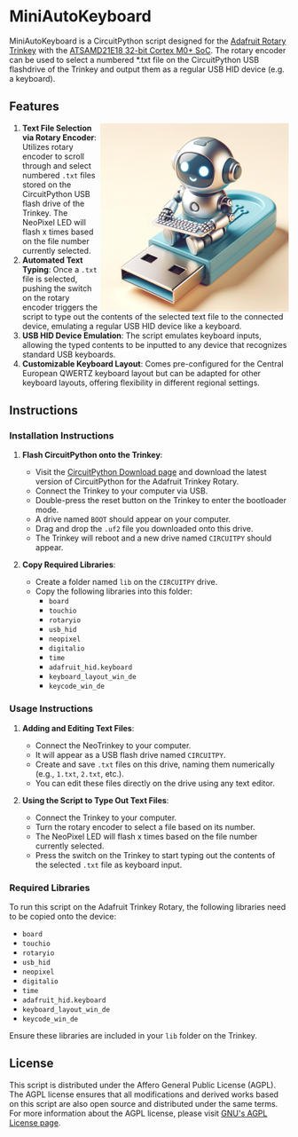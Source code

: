 # MiniAutoKeyboard

MiniAutoKeyboard is a CircuitPython script designed for the [Adafruit Rotary Trinkey](https://learn.adafruit.com/adafruit-rotary-trinkey/overview) with the [ATSAMD21E18 32-bit Cortex M0+ SoC](https://www.microchip.com/en-us/product/atsamd21e18). The rotary encoder can be used to select a numbered *.txt file on the CircuitPython USB flashdrive of the Trinkey and output them as a regular USB HID device (e.g. a keyboard).

## Features
<img src="logo_miniautokeyboard.png" alt="MiniAutoKeyboard Logo" width="340" align="right">

1. **Text File Selection via Rotary Encoder**: Utilizes rotary encoder to scroll through and select numbered `.txt` files stored on the CircuitPython USB flash drive of the Trinkey. The NeoPixel LED will flash x times based on the file number currently selected.
2. **Automated Text Typing**: Once a `.txt` file is selected, pushing the switch on the rotary encoder triggers the script to type out the contents of the selected text file to the connected device, emulating a regular USB HID device like a keyboard.
3. **USB HID Device Emulation**: The script emulates keyboard inputs, allowing the typed contents to be inputted to any device that recognizes standard USB keyboards.
4. **Customizable Keyboard Layout**: Comes pre-configured for the Central European QWERTZ keyboard layout but can be adapted for other keyboard layouts, offering flexibility in different regional settings.

## Instructions

### Installation Instructions

1. **Flash CircuitPython onto the Trinkey**:
   - Visit the [CircuitPython Download page](https://circuitpython.org/board/adafruit_rotary_trinkey_m0/) and download the latest version of CircuitPython for the Adafruit Trinkey Rotary.
   - Connect the Trinkey to your computer via USB.
   - Double-press the reset button on the Trinkey to enter the bootloader mode.
   - A drive named `BOOT` should appear on your computer.
   - Drag and drop the `.uf2` file you downloaded onto this drive.
   - The Trinkey will reboot and a new drive named `CIRCUITPY` should appear.

2. **Copy Required Libraries**:
   - Create a folder named `lib` on the `CIRCUITPY` drive.
   - Copy the following libraries into this folder:
     - `board`
     - `touchio`
     - `rotaryio`
     - `usb_hid`
     - `neopixel`
     - `digitalio`
     - `time`
     - `adafruit_hid.keyboard`
     - `keyboard_layout_win_de`
     - `keycode_win_de`

### Usage Instructions

1. **Adding and Editing Text Files**:
   - Connect the NeoTrinkey to your computer.
   - It will appear as a USB flash drive named `CIRCUITPY`.
   - Create and save `.txt` files on this drive, naming them numerically (e.g., `1.txt`, `2.txt`, etc.).
   - You can edit these files directly on the drive using any text editor.

2. **Using the Script to Type Out Text Files**:
   - Connect the Trinkey to your computer.
   - Turn the rotary encoder to select a file based on its number.
   - The NeoPixel LED will flash x times based on the file number currently selected.
   - Press the switch on the Trinkey to start typing out the contents of the selected `.txt` file as keyboard input.

### Required Libraries

To run this script on the Adafruit Trinkey Rotary, the following libraries need to be copied onto the device:

- `board`
- `touchio`
- `rotaryio`
- `usb_hid`
- `neopixel`
- `digitalio`
- `time`
- `adafruit_hid.keyboard`
- `keyboard_layout_win_de`
- `keycode_win_de`

Ensure these libraries are included in your `lib` folder on the Trinkey.

## License

This script is distributed under the Affero General Public License (AGPL). The AGPL license ensures that all modifications and derived works based on this script are also open source and distributed under the same terms. For more information about the AGPL license, please visit [GNU's AGPL License page](https://www.gnu.org/licenses/agpl-3.0.html).

